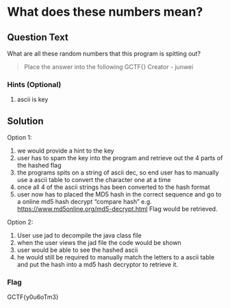 # What does these numbers mean?

## Question Text
What are all these random numbers that this program is spitting out?
>Place the answer into the following GCTF{}
Creator - junwei </br>

### Hints (Optional)
1. ascii is key

## Solution
Option 1:
1) we would provide a hint to the key
2) user has to spam the key into the program and retrieve out the 4 parts of the hashed flag
3) the programs spits on a string of ascii dec, so end user has to manually use a ascii table to convert the character one at a time
4) once all 4 of the ascii strings has been converted to the hash format
5) user now has to placed the MD5 hash in the correct sequence and go to a online md5 hash decrypt “compare hash”
e.g. https://www.md5online.org/md5-decrypt.html
Flag would be retrieved.

Option 2:
1) User use jad to decompile the java class file
2) when the user views the jad file the code would be shown
3) user would be able to see the hashed ascii
4) he would still be required to manually match the letters to a ascii table and put the hash into a md5 hash decryptor to retrieve it.


### Flag
 GCTF{y0u6oTm3}
